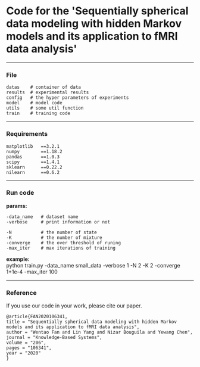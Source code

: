 # Code for the 'Sequentially spherical data modeling with hidden Markov models and its application to fMRI data analysis'
---

### File
    datas    # container of data  
    results  # experimental results  
    config   # the hyper parameters of experiments  
    model    # model code  
    utils    # some util function  
    train    # training code  

---
### Requirements
    matplotlib   ==3.2.1  
    numpy        ==1.18.2  
    pandas       ==1.0.3  
    scipy        ==1.4.1  
    sklearn      ==0.22.2  
    nilearn      ==0.6.2  

---
### Run code
__params:__  

    -data_name   # dataset name  
    -verbose     # print information or not  

    -N           # the number of state  
    -K           # the number of mixture  
    -converge    # the over threshold of runing  
    -max_iter    # max iterations of training  

__example:__  
python train.py -data_name small_data -verbose 1 -N 2 -K 2 -converge 1+1e-4 -max_iter 100

---
### Reference
If you use our code in your work, please cite our paper. 

    @article{FAN2020106341,
    title = "Sequentially spherical data modeling with hidden Markov models and its application to fMRI data analysis",
    author = "Wentao Fan and Lin Yang and Nizar Bouguila and Yewang Chen",
    journal = "Knowledge-Based Systems",
    volume = "206",
    pages = "106341",
    year = "2020"
    }
